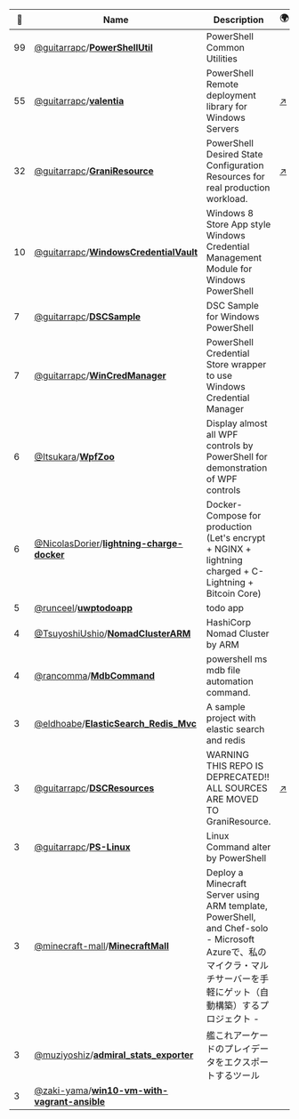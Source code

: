|:star2: | Name | Description | 🌍|
|---|---|---|---|
|99|[@guitarrapc](https://github.com/guitarrapc)/[**PowerShellUtil**](https://github.com/guitarrapc/PowerShellUtil)|PowerShell Common Utilities||
|55|[@guitarrapc](https://github.com/guitarrapc)/[**valentia**](https://github.com/guitarrapc/valentia)|PowerShell Remote deployment library for Windows Servers|[:arrow_upper_right:](http://guitarrapc.github.io/valentia/)|
|32|[@guitarrapc](https://github.com/guitarrapc)/[**GraniResource**](https://github.com/guitarrapc/GraniResource)|PowerShell Desired State Configuration Resources for real production workload.|[:arrow_upper_right:](https://www.powershellgallery.com/packages/GraniResource)|
|10|[@guitarrapc](https://github.com/guitarrapc)/[**WindowsCredentialVault**](https://github.com/guitarrapc/WindowsCredentialVault)|Windows 8 Store App style Windows Credential Management Module for Windows PowerShell||
|7|[@guitarrapc](https://github.com/guitarrapc)/[**DSCSample**](https://github.com/guitarrapc/DSCSample)|DSC Sample for Windows PowerShell||
|7|[@guitarrapc](https://github.com/guitarrapc)/[**WinCredManager**](https://github.com/guitarrapc/WinCredManager)|PowerShell Credential Store wrapper to use Windows Credential Manager||
|6|[@Itsukara](https://github.com/Itsukara)/[**WpfZoo**](https://github.com/Itsukara/WpfZoo)|Display almost all WPF controls by PowerShell for demonstration of WPF controls||
|6|[@NicolasDorier](https://github.com/NicolasDorier)/[**lightning-charge-docker**](https://github.com/NicolasDorier/lightning-charge-docker)|Docker-Compose for production (Let's encrypt + NGINX + lightning charged + C-Lightning + Bitcoin Core)||
|5|[@runceel](https://github.com/runceel)/[**uwptodoapp**](https://github.com/runceel/uwptodoapp)|todo app||
|4|[@TsuyoshiUshio](https://github.com/TsuyoshiUshio)/[**NomadClusterARM**](https://github.com/TsuyoshiUshio/NomadClusterARM)|HashiCorp Nomad Cluster by ARM||
|4|[@rancomma](https://github.com/rancomma)/[**MdbCommand**](https://github.com/rancomma/MdbCommand)|powershell ms mdb file automation command.||
|3|[@eldhoabe](https://github.com/eldhoabe)/[**ElasticSearch_Redis_Mvc**](https://github.com/eldhoabe/ElasticSearch_Redis_Mvc)|A sample project with elastic search and redis ||
|3|[@guitarrapc](https://github.com/guitarrapc)/[**DSCResources**](https://github.com/guitarrapc/DSCResources)|WARNING THIS REPO IS DEPRECATED!! ALL SOURCES ARE MOVED TO GraniResource.|[:arrow_upper_right:](https://github.com/guitarrapc/GraniResource )|
|3|[@guitarrapc](https://github.com/guitarrapc)/[**PS-Linux**](https://github.com/guitarrapc/PS-Linux)|Linux Command alter by PowerShell||
|3|[@minecraft-mall](https://github.com/minecraft-mall)/[**MinecraftMall**](https://github.com/minecraft-mall/MinecraftMall)|Deploy a Minecraft Server using ARM template, PowerShell, and Chef-solo - Microsoft Azureで、私のマイクラ・マルチサーバーを手軽にゲット（自動構築）するプロジェクト - ||
|3|[@muziyoshiz](https://github.com/muziyoshiz)/[**admiral_stats_exporter**](https://github.com/muziyoshiz/admiral_stats_exporter)|艦これアーケードのプレイデータをエクスポートするツール||
|3|[@zaki-yama](https://github.com/zaki-yama)/[**win10-vm-with-vagrant-ansible**](https://github.com/zaki-yama/win10-vm-with-vagrant-ansible)|||

